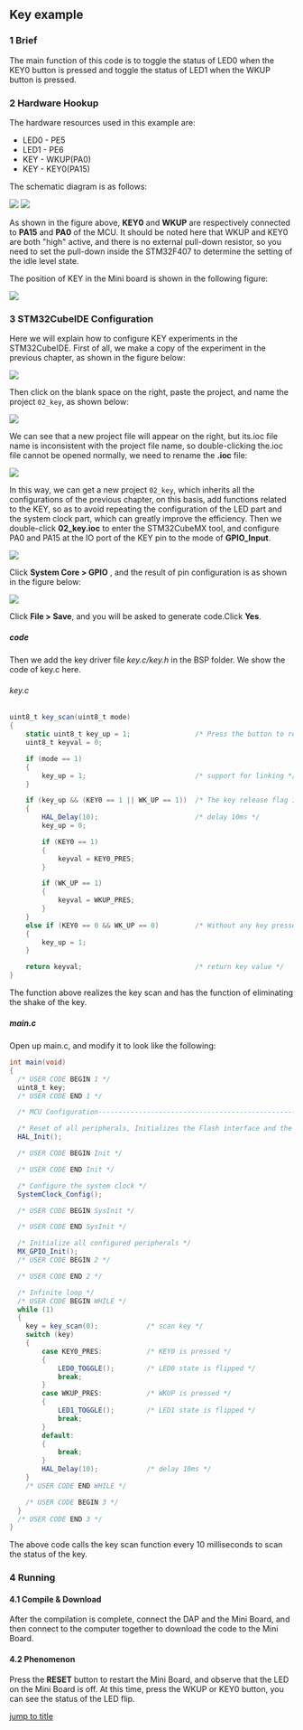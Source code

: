 ## Key example<a name="catalogue"></a>

### 1 Brief
The main function of this code is to toggle the status of LED0 when the KEY0 button is pressed and toggle the status of LED1 when the WKUP button is pressed.
### 2 Hardware Hookup
The hardware resources used in this example are:
+ LED0 - PE5
+ LED1 - PE6
+ KEY - WKUP(PA0)
+ KEY - KEY0(PA15) 

The schematic diagram is as follows:

<img src="../../1_docs/3_figures/02_key/01_key.png">

<img src="../../1_docs/3_figures/02_key/02_sch.png">

As shown in the figure above, **KEY0** and **WKUP** are respectively connected to **PA15** and **PA0** of the MCU. It should be noted here that WKUP and KEY0 are both "high" active, and there is no external pull-down resistor, so you need to set the pull-down inside the STM32F407 to determine the setting of the idle level state.

The position of KEY in the Mini board is shown in the following figure:

<img src="../../1_docs/3_figures/02_key/03_position.png">

### 3 STM32CubeIDE Configuration

Here we will explain how to configure KEY experiments in the STM32CubeIDE. First of all, we make a copy of the experiment in the previous chapter, as shown in the figure below:

<img src="../../1_docs/3_figures/02_key/04_copy.png">

Then click on the blank space on the right, paste the project, and name the project ``02_key``, as shown below:

<img src="../../1_docs/3_figures/02_key/05_paste.png">

We can see that a new project file will appear on the right, but its.ioc file name is inconsistent with the project file name, so double-clicking the.ioc file cannot be opened normally, we need to rename the **.ioc** file:

<img src="../../1_docs/3_figures/02_key/06_rename.png">

In this way, we can get a new project ``02_key``, which inherits all the configurations of the previous chapter, on this basis, add functions related to the KEY, so as to avoid repeating the configuration of the LED part and the system clock part, which can greatly improve the efficiency.
Then we double-click **02_key.ioc** to enter the STM32CubeMX tool, and configure PA0 and PA15 at the IO port of the KEY pin to the mode of **GPIO_Input**.

<img src="../../1_docs/3_figures/02_key/07_gpio.png">

Click **System Core > GPIO** , and the result of pin configuration is as shown in the figure below:

<img src="../../1_docs/3_figures/02_key/08_config.png">


Click **File > Save**, and you will be asked to generate code.Click **Yes**.

##### code
Then we add the key driver file *key.c/key.h* in the BSP folder. We show the code of key.c here.

###### key.c

```c#
uint8_t key_scan(uint8_t mode)
{
    static uint8_t key_up = 1;                /* Press the button to release the flag */
    uint8_t keyval = 0;

    if (mode == 1)
    {
    	key_up = 1;                           /* support for linking */
    }

    if (key_up && (KEY0 == 1 || WK_UP == 1))  /* The key release flag is 1, and any key is pressed */
    {
    	HAL_Delay(10);                        /* delay 10ms */
        key_up = 0;

        if (KEY0 == 1)
        {
            keyval = KEY0_PRES;
        }

        if (WK_UP == 1)
        {
            keyval = WKUP_PRES;
        }
    }
    else if (KEY0 == 0 && WK_UP == 0)         /* Without any key pressed, the marker key is released */
    {
        key_up = 1;
    }

    return keyval;                            /* return key value */
}
```
The function above realizes the key scan and has the function of eliminating the shake of the key.
##### main.c
Open up main.c, and modify it to look like the following: 
```c#
int main(void)
{
  /* USER CODE BEGIN 1 */
  uint8_t key;
  /* USER CODE END 1 */

  /* MCU Configuration--------------------------------------------------------*/

  /* Reset of all peripherals, Initializes the Flash interface and the Systick. */
  HAL_Init();

  /* USER CODE BEGIN Init */

  /* USER CODE END Init */

  /* Configure the system clock */
  SystemClock_Config();

  /* USER CODE BEGIN SysInit */

  /* USER CODE END SysInit */

  /* Initialize all configured peripherals */
  MX_GPIO_Init();
  /* USER CODE BEGIN 2 */

  /* USER CODE END 2 */

  /* Infinite loop */
  /* USER CODE BEGIN WHILE */
  while (1)
  {
    key = key_scan(0);            /* scan key */
    switch (key)
    {
        case KEY0_PRES:           /* KEY0 is pressed */
        {
            LED0_TOGGLE();        /* LED0 state is flipped */
            break;
        }
        case WKUP_PRES:           /* WKUP is pressed */
        {
            LED1_TOGGLE();        /* LED1 state is flipped */
            break;
        }
        default:
        {
            break;
        }
        HAL_Delay(10);            /* delay 10ms */
    }
    /* USER CODE END WHILE */

    /* USER CODE BEGIN 3 */
  }
  /* USER CODE END 3 */
}
```
The above code calls the key scan function every 10 milliseconds to scan the status of the key.

### 4 Running
#### 4.1 Compile & Download
After the compilation is complete, connect the DAP and the Mini Board, and then connect to the computer together to download the code to the Mini Board.
#### 4.2 Phenomenon
Press the **RESET** button to restart the Mini Board, and observe that the LED on the Mini Board is off. At this time, press the WKUP or KEY0 button, you can see the status of the LED flip.

[jump to title](#catalogue)
